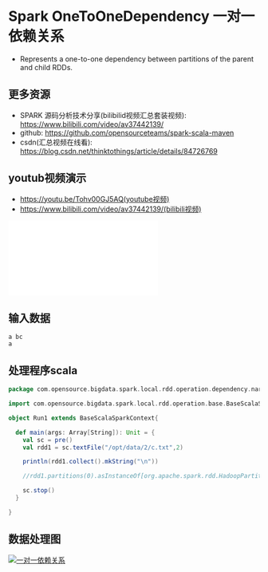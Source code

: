 # Spark OneToOneDependency 一对一依赖关系

-  Represents a one-to-one dependency between partitions of the parent and child RDDs.


## 更多资源
- SPARK 源码分析技术分享(bilibilid视频汇总套装视频): https://www.bilibili.com/video/av37442139/
- github: https://github.com/opensourceteams/spark-scala-maven
- csdn(汇总视频在线看): https://blog.csdn.net/thinktothings/article/details/84726769


## youtub视频演示
  - https://youtu.be/Tohv00GJ5AQ(youtube视频)
  - https://www.bilibili.com/video/av37442139/(bilibili视频)

<iframe src="//player.bilibili.com/player.html?aid=37442139&cid=65822237&page=1" scrolling="no" border="0" frameborder="no" framespacing="0" allowfullscreen="true"> </iframe>


  
## 输入数据

```shell
a bc
a  
```

## 处理程序scala
```scala
package com.opensource.bigdata.spark.local.rdd.operation.dependency.narrow.n_02_RangeDependency

import com.opensource.bigdata.spark.local.rdd.operation.base.BaseScalaSparkContext

object Run1 extends BaseScalaSparkContext{

  def main(args: Array[String]): Unit = {
    val sc = pre()
    val rdd1 = sc.textFile("/opt/data/2/c.txt",2)

    println(rdd1.collect().mkString("\n"))

    //rdd1.partitions(0).asInstanceOf[org.apache.spark.rdd.HadoopPartition]

    sc.stop()
  }

}
```

## 数据处理图
[![一对一依赖关系](https://github.com/opensourceteams/spark-scala-maven/blob/master/md/images/rdd.denpendency/oneToOneDenpendency_2.png "一对一依赖关系")](https://github.com/opensourceteams/spark-scala-maven/blob/master/md/images/rdd.denpendency/oneToOneDenpendency_2.png "一对一依赖关系")



